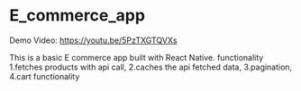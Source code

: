 # E_commerce_app
Demo Video: https://youtu.be/5PzTXGTQVXs

This is a basic E commerce app built with React Native.
functionality
1.fetches products with api call,
2.caches the api fetched data,
3.pagination,
4.cart functionality
